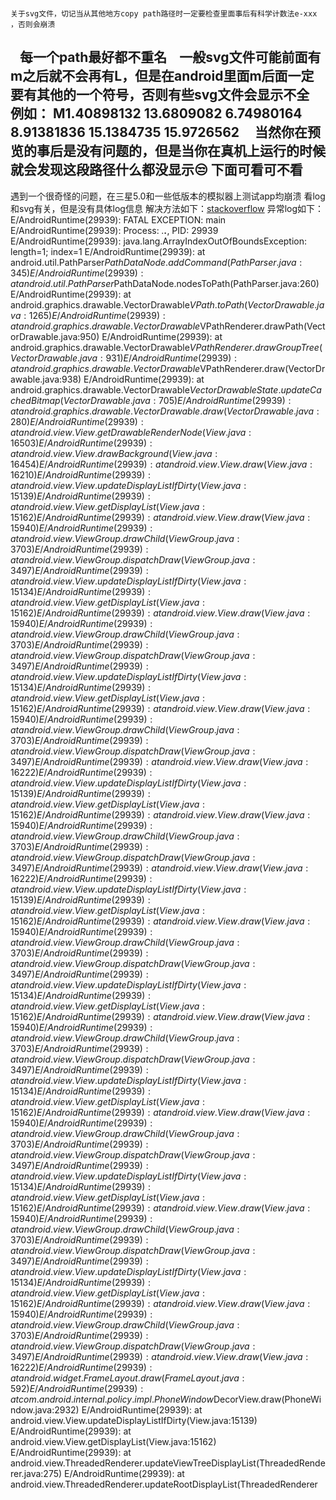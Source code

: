 ### 
    关于svg文件，切记当从其他地方copy path路径时一定要检查里面事后有科学计数法e-xxx ，否则会崩溃
    每一个path最好都不重名
    一般svg文件可能前面有m之后就不会再有L，但是在android里面m后面一定要有其他的一个符号，否则有些svg文件会显示不全 例如：
      M1.40898132 13.6809082 6.74980164 8.91381836 15.1384735 15.9726562
     当然你在预览的事后是没有问题的，但是当你在真机上运行的时候就会发现这段路径什么都没显示😒
下面可看可不看
-------------------------------------------------------------
遇到一个很奇怪的问题，在三星5.0和一些低版本的模拟器上测试app均崩溃
看log和svg有关，但是没有具体log信息
解决方法如下：[stackoverflow](http://stackoverflow.com/questions/33737192/android-vector-drawable-crash)
异常log如下：
E/AndroidRuntime(29939): FATAL EXCEPTION: main
E/AndroidRuntime(29939): Process: *.**.***, PID: 29939
E/AndroidRuntime(29939): java.lang.ArrayIndexOutOfBoundsException: length=1; index=1
E/AndroidRuntime(29939): 	at android.util.PathParser$PathDataNode.addCommand(PathParser.java:345)
E/AndroidRuntime(29939): 	at android.util.PathParser$PathDataNode.nodesToPath(PathParser.java:260)
E/AndroidRuntime(29939): 	at android.graphics.drawable.VectorDrawable$VPath.toPath(VectorDrawable.java:1265)
E/AndroidRuntime(29939): 	at android.graphics.drawable.VectorDrawable$VPathRenderer.drawPath(VectorDrawable.java:950)
E/AndroidRuntime(29939): 	at android.graphics.drawable.VectorDrawable$VPathRenderer.drawGroupTree(VectorDrawable.java:931)
E/AndroidRuntime(29939): 	at android.graphics.drawable.VectorDrawable$VPathRenderer.draw(VectorDrawable.java:938)
E/AndroidRuntime(29939): 	at android.graphics.drawable.VectorDrawable$VectorDrawableState.updateCachedBitmap(VectorDrawable.java:705)
E/AndroidRuntime(29939): 	at android.graphics.drawable.VectorDrawable.draw(VectorDrawable.java:280)
E/AndroidRuntime(29939): 	at android.view.View.getDrawableRenderNode(View.java:16503)
E/AndroidRuntime(29939): 	at android.view.View.drawBackground(View.java:16454)
E/AndroidRuntime(29939): 	at android.view.View.draw(View.java:16210)
E/AndroidRuntime(29939): 	at android.view.View.updateDisplayListIfDirty(View.java:15139)
E/AndroidRuntime(29939): 	at android.view.View.getDisplayList(View.java:15162)
E/AndroidRuntime(29939): 	at android.view.View.draw(View.java:15940)
E/AndroidRuntime(29939): 	at android.view.ViewGroup.drawChild(ViewGroup.java:3703)
E/AndroidRuntime(29939): 	at android.view.ViewGroup.dispatchDraw(ViewGroup.java:3497)
E/AndroidRuntime(29939): 	at android.view.View.updateDisplayListIfDirty(View.java:15134)
E/AndroidRuntime(29939): 	at android.view.View.getDisplayList(View.java:15162)
E/AndroidRuntime(29939): 	at android.view.View.draw(View.java:15940)
E/AndroidRuntime(29939): 	at android.view.ViewGroup.drawChild(ViewGroup.java:3703)
E/AndroidRuntime(29939): 	at android.view.ViewGroup.dispatchDraw(ViewGroup.java:3497)
E/AndroidRuntime(29939): 	at android.view.View.updateDisplayListIfDirty(View.java:15134)
E/AndroidRuntime(29939): 	at android.view.View.getDisplayList(View.java:15162)
E/AndroidRuntime(29939): 	at android.view.View.draw(View.java:15940)
E/AndroidRuntime(29939): 	at android.view.ViewGroup.drawChild(ViewGroup.java:3703)
E/AndroidRuntime(29939): 	at android.view.ViewGroup.dispatchDraw(ViewGroup.java:3497)
E/AndroidRuntime(29939): 	at android.view.View.draw(View.java:16222)
E/AndroidRuntime(29939): 	at android.view.View.updateDisplayListIfDirty(View.java:15139)
E/AndroidRuntime(29939): 	at android.view.View.getDisplayList(View.java:15162)
E/AndroidRuntime(29939): 	at android.view.View.draw(View.java:15940)
E/AndroidRuntime(29939): 	at android.view.ViewGroup.drawChild(ViewGroup.java:3703)
E/AndroidRuntime(29939): 	at android.view.ViewGroup.dispatchDraw(ViewGroup.java:3497)
E/AndroidRuntime(29939): 	at android.view.View.draw(View.java:16222)
E/AndroidRuntime(29939): 	at android.view.View.updateDisplayListIfDirty(View.java:15139)
E/AndroidRuntime(29939): 	at android.view.View.getDisplayList(View.java:15162)
E/AndroidRuntime(29939): 	at android.view.View.draw(View.java:15940)
E/AndroidRuntime(29939): 	at android.view.ViewGroup.drawChild(ViewGroup.java:3703)
E/AndroidRuntime(29939): 	at android.view.ViewGroup.dispatchDraw(ViewGroup.java:3497)
E/AndroidRuntime(29939): 	at android.view.View.updateDisplayListIfDirty(View.java:15134)
E/AndroidRuntime(29939): 	at android.view.View.getDisplayList(View.java:15162)
E/AndroidRuntime(29939): 	at android.view.View.draw(View.java:15940)
E/AndroidRuntime(29939): 	at android.view.ViewGroup.drawChild(ViewGroup.java:3703)
E/AndroidRuntime(29939): 	at android.view.ViewGroup.dispatchDraw(ViewGroup.java:3497)
E/AndroidRuntime(29939): 	at android.view.View.updateDisplayListIfDirty(View.java:15134)
E/AndroidRuntime(29939): 	at android.view.View.getDisplayList(View.java:15162)
E/AndroidRuntime(29939): 	at android.view.View.draw(View.java:15940)
E/AndroidRuntime(29939): 	at android.view.ViewGroup.drawChild(ViewGroup.java:3703)
E/AndroidRuntime(29939): 	at android.view.ViewGroup.dispatchDraw(ViewGroup.java:3497)
E/AndroidRuntime(29939): 	at android.view.View.updateDisplayListIfDirty(View.java:15134)
E/AndroidRuntime(29939): 	at android.view.View.getDisplayList(View.java:15162)
E/AndroidRuntime(29939): 	at android.view.View.draw(View.java:15940)
E/AndroidRuntime(29939): 	at android.view.ViewGroup.drawChild(ViewGroup.java:3703)
E/AndroidRuntime(29939): 	at android.view.ViewGroup.dispatchDraw(ViewGroup.java:3497)
E/AndroidRuntime(29939): 	at android.view.View.updateDisplayListIfDirty(View.java:15134)
E/AndroidRuntime(29939): 	at android.view.View.getDisplayList(View.java:15162)
E/AndroidRuntime(29939): 	at android.view.View.draw(View.java:15940)
E/AndroidRuntime(29939): 	at android.view.ViewGroup.drawChild(ViewGroup.java:3703)
E/AndroidRuntime(29939): 	at android.view.ViewGroup.dispatchDraw(ViewGroup.java:3497)
E/AndroidRuntime(29939): 	at android.view.View.draw(View.java:16222)
E/AndroidRuntime(29939): 	at android.widget.FrameLayout.draw(FrameLayout.java:592)
E/AndroidRuntime(29939): 	at com.android.internal.policy.impl.PhoneWindow$DecorView.draw(PhoneWindow.java:2932)
E/AndroidRuntime(29939): 	at android.view.View.updateDisplayListIfDirty(View.java:15139)
E/AndroidRuntime(29939): 	at android.view.View.getDisplayList(View.java:15162)
E/AndroidRuntime(29939): 	at android.view.ThreadedRenderer.updateViewTreeDisplayList(ThreadedRenderer.java:275)
E/AndroidRuntime(29939): 	at android.view.ThreadedRenderer.updateRootDisplayList(ThreadedRenderer




